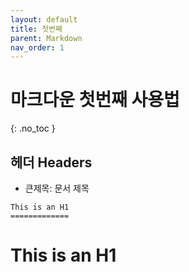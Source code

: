 ```yaml
---
layout: default
title: 첫번째
parent: Markdown
nav_order: 1
---
```


# 마크다운 첫번째 사용법 
{: .no_toc }

## 헤더 Headers
+ 큰제목: 문서 제목  
```
This is an H1
=============
```  
This is an H1
===